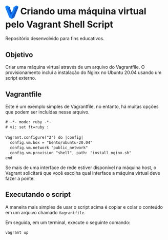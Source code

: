 <h1>
    <img align="center" width="40px" src="vagrant-logo.png" alt="Vagrant logo">
    <span>Criando uma máquina virtual pelo Vagrant Shell Script</span>
</h1>

Repositório desenvolvido para fins educativos.

## Objetivo

Criar uma máquina virtual através de um arquivo do Vagrantfile. O provisionamento inclui a instalação do Nginx no Ubuntu 20.04 usando um script externo.

## Vagrantfile

Este é um exemplo simples de Vagrantfile, no entanto, há muitas opções que podem ser incluídas nesse arquivo.

```
# -*- mode: ruby -*-
# vi: set ft=ruby :

Vagrant.configure("2") do |config|
  config.vm.box = "bento/ubuntu-20.04"
  config.vm.network "public_network"
  config.vm.provision "shell", path: "install_nginx.sh"
end
```

Se mais de uma interface de rede estiver disponível na máquina host, o Vagrant solicitará que você escolha qual interface a máquina virtual deve fazer a ponte.

## Executando o script

A maneira mais simples de usar o script acima é copiar e colar o conteúdo em um arquivo chamado `Vagrantfile`.

Em seguida, em um terminal, execute o seguinte comando:

```
vagrant up
```
